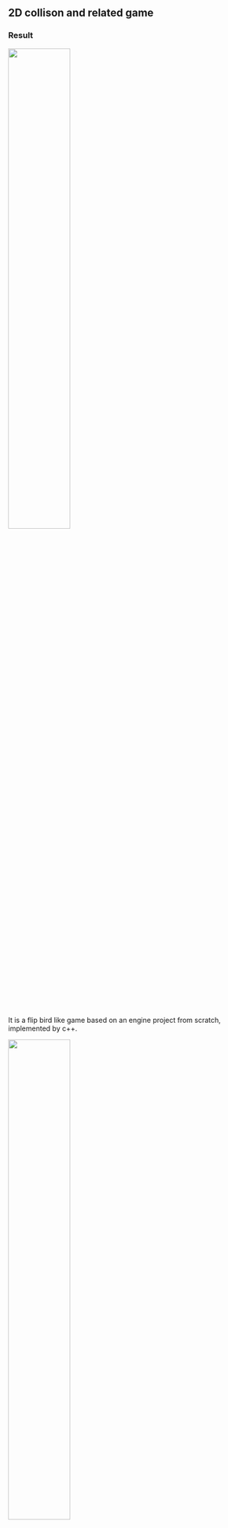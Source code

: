 ## 2D collison and related game

### Result

<img src="/assets/content/blogs/GameEngine/GameEngineRecord_1.gif" width="50%" height="50%" />

It is a flip bird like game based on an engine project from scratch, implemented by c++.

<img src="/assets/content/blogs/GameEngine/GameEngineRecord_2.gif" width="50%" height="50%" />

### Technical Highlights
  - Achieve a customize memory manager to optimize the resource used by the engine and the game.
  - Develop smart pointer(strong/weak) by reference counter.
  - Built basic 2D collision detection and physics.
  - Implement a messaging system to handle event trigger/callback.
  


